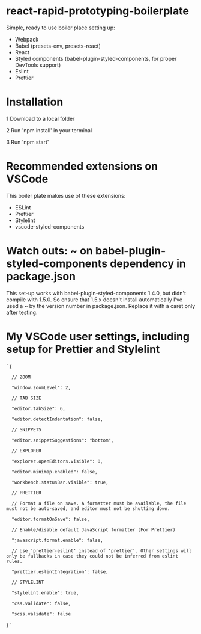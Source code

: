 # react-rapid-prototyping-boilerplate

Simple, ready to use boiler place setting up:
- Webpack
- Babel (presets-env, presets-react)
- React
- Styled components (babel-plugin-styled-components, for proper DevTools support)
- Eslint
- Prettier

# Installation

1 Download to a local folder

2 Run 'npm install' in your terminal

3 Run 'npm start'

# Recommended extensions on VSCode

This boiler plate makes use of these extensions:
- ESLint
- Prettier
- Stylelint
- vscode-styled-components

# Watch outs: ~ on babel-plugin-styled-components dependency in package.json

This set-up works with babel-plugin-styled-components 1.4.0, but didn't compile with 1.5.0. So ensure that 1.5.x doesn't install automatically I've used a ~ by the version number in package.json. Replace it with a caret only after testing.


# My VSCode user settings, including setup for Prettier and Stylelint

`
{

      // ZOOM
      
      "window.zoomLevel": 2,
      
      // TAB SIZE
      
      "editor.tabSize": 6,
      
      "editor.detectIndentation": false,
      
      // SNIPPETS
      
      "editor.snippetSuggestions": "bottom",
      
      // EXPLORER
      
      "explorer.openEditors.visible": 0,
      
      "editor.minimap.enabled": false,
      
      "workbench.statusBar.visible": true,
      
      // PRETTIER
      
      // Format a file on save. A formatter must be available, the file must not be auto-saved, and editor must not be shutting down.
      
      "editor.formatOnSave": false,
      
      // Enable/disable default JavaScript formatter (For Prettier)
      
      "javascript.format.enable": false,
      
      // Use 'prettier-eslint' instead of 'prettier'. Other settings will only be fallbacks in case they could not be inferred from eslint rules.
      
      "prettier.eslintIntegration": false,
      
      // STYLELINT
      
      "stylelint.enable": true,
      
      "css.validate": false,
      
      "scss.validate": false
      
}
`
